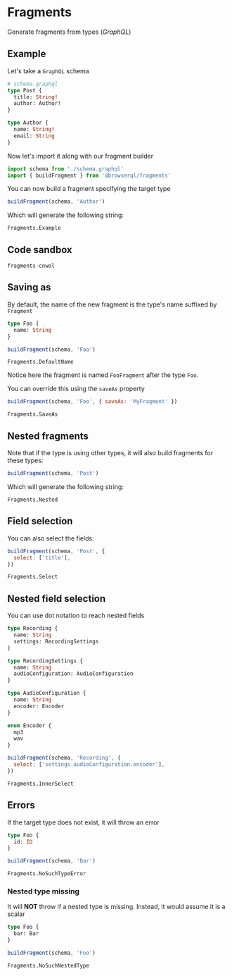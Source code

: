 # Fragments

Generate fragments from types (_GraphQL_)

## Example

Let's take a `GraphQL` schema

```graphql
# schema.graphql
type Post {
  title: String!
  author: Author!
}

type Author {
  name: String!
  email: String
}
```

Now let's import it along with our fragment builder

```javascript
import schema from './schema.graphql'
import { buildFragment } from '@browserql/fragments'
```

You can now build a fragment specifying the target type

```javascript
buildFragment(schema, 'Author')
```

Which will generate the following string:

```snapshot
Fragments.Example
```

## Code sandbox

```sandbox
fragments-cnwol
```

## Saving as

By default, the name of the new fragment is the type's name suffixed by `Fragment`

```graphql
type Foo {
  name: String
}
```

```javascript
buildFragment(schema, 'Foo')
```

```snapshot
Fragments.DefaultName
```

Notice here the fragment is named `FooFragment` after the type `Foo`.

You can override this using the `saveAs` property

```javascript
buildFragment(schema, 'Foo', { saveAs: 'MyFragment' })
```

```snapshot
Fragments.SaveAs
```

## Nested fragments

Note that if the type is using other types, it will also build fragments for these types:

```javascript
buildFragment(schema, 'Post')
```

Which will generate the following string:

```snapshot
Fragments.Nested
```

## Field selection

You can also select the fields:

```javascript
buildFragment(schema, 'Post', {
  select: ['title'],
})
```

```snapshot
Fragments.Select
```

## Nested field selection

You can use dot notation to reach nested fields

```graphql
type Recording {
  name: String
  settings: RecordingSettings
}

type RecordingSettings {
  name: String
  audioConfiguration: AudioConfiguration
}

type AudioConfiguration {
  name: String
  encoder: Encoder
}

enum Encoder {
  mp3
  wav
}
```

```javascript
buildFragment(schema, 'Recording', {
  select: ['settings.audioConfiguration.encoder'],
})
```

```snapshot
Fragments.InnerSelect
```

## Errors

If the target type does not exist, it will throw an error

```graphql
type Foo {
  id: ID
}
```

```javascript
buildFragment(schema, 'Bar')
```

```snapshot
Fragments.NoSuchTypeError
```

### Nested type missing

It will **NOT** throw if a nested type is missing. Instead, it would assume it is a scalar

```graphql
type Foo {
  bar: Bar
}
```

```javascript
buildFragment(schema, 'Foo')
```

```snapshot
Fragments.NoSuchNestedType
```
